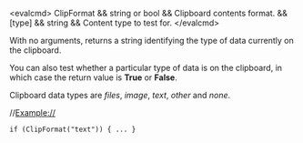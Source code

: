 \<evalcmd\> ClipFormat && string or bool && Clipboard contents format. && \[type\] && string && Content type to test for. \</evalcmd\>

With no arguments, returns a string identifying the type of data currently on the clipboard.

You can also test whether a particular type of data is on the clipboard, in which case the return value is **True** or **False**.

Clipboard data types are *files*, *image*, *text*, *other* and *none*.

//<Example://>

    if (ClipFormat("text")) { ... }
